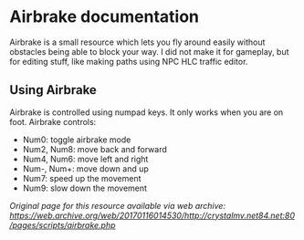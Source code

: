 # Airbrake documentation

Airbrake is a small resource which lets you fly around easily without obstacles being able to block your way. I did not make it for gameplay, but for editing stuff, like making paths using NPC HLC traffic editor.

## Using Airbrake
Airbrake is controlled using numpad keys. It only works when you are on foot. Airbrake controls:
* Num0: toggle airbrake mode
* Num2, Num8: move back and forward
* Num4, Num6: move left and right
* Num-, Num+: move down and up
* Num7: speed up the movement
* Num9: slow down the movement

*Original page for this resource available via web archive: https://web.archive.org/web/20170116014530/http://crystalmv.net84.net:80/pages/scripts/airbrake.php*
